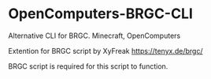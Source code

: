 # OpenComputers-BRGC-CLI
Alternative CLI for BRGC. Minecraft, OpenComputers

Extention for BRGC script by XyFreak https://tenyx.de/brgc/

BRGC script is required for this script to function.
